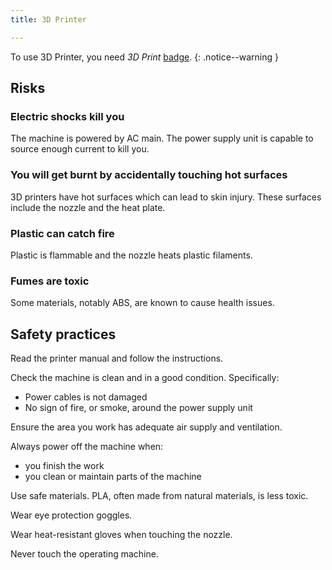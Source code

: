 ```yaml
---
title: 3D Printer

---
```


To use 3D Printer, you need _3D Print_ [badge](../../badges/).
{: .notice--warning }

## Risks

### Electric shocks kill you

The machine is powered by AC main. The power supply unit is capable to source
enough current to kill you.

### You will get burnt by accidentally touching hot surfaces

3D printers have hot surfaces which can lead to skin injury. These surfaces
include the nozzle and the heat plate.

### Plastic can catch fire

Plastic is flammable and the nozzle heats plastic filaments.

### Fumes are toxic

Some materials, notably ABS, are known to cause health issues.

## Safety practices

Read the printer manual and follow the instructions.

Check the machine is clean and in a good condition. Specifically:

- Power cables is not damaged
- No sign of fire, or smoke, around the power supply unit

Ensure the area you work has adequate air supply and ventilation.

Always power off the machine when:

- you finish the work
- you clean or maintain parts of the machine

Use safe materials. PLA, often made from natural materials, is less toxic.

Wear eye protection goggles.

Wear heat-resistant gloves when touching the nozzle.

Never touch the operating machine.

